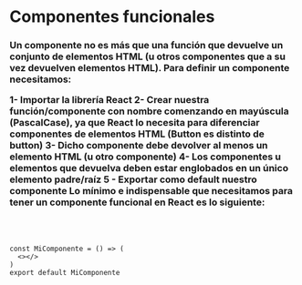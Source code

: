 <h1>Componentes funcionales</h1>

<h3> Un componente no es más que una función que devuelve un conjunto de elementos HTML (u otros componentes que a su vez devuelven elementos HTML). Para definir un componente necesitamos:

1- Importar la librería React
2- Crear nuestra función/componente con nombre comenzando en mayúscula (PascalCase), ya que React lo necesita para diferenciar componentes de elementos HTML (Button es distinto de button)
3- Dicho componente debe devolver al menos un elemento HTML (u otro componente)
4- Los componentes u elementos que devuelva deben estar englobados en un único elemento padre/raíz
5 - Exportar como default nuestro componente
Lo mínimo e indispensable que necesitamos para tener un componente funcional en React es lo siguiente: </h3><br><br>
```  import React from 'react'
const MiComponente = () => (
  <></>
)
export default MiComponente